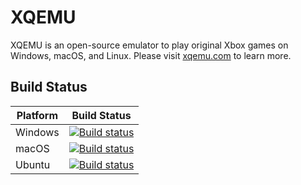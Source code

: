 XQEMU
=====

XQEMU is an open-source emulator to play original Xbox games on Windows, macOS,
and Linux. Please visit [xqemu.com](http://xqemu.com) to learn more.

Build Status
------------

| Platform | Build Status |
|----------|--------------|
| Windows | [![Build status](https://github.com/xqemu/xqemu/workflows/Build%20(Windows)/badge.svg?branch=master)](https://github.com/xqemu/xqemu/actions?query=branch%3Amaster) |
| macOS | [![Build status](https://github.com/xqemu/xqemu/workflows/Build%20(macOS)/badge.svg?branch=master)](https://github.com/xqemu/xqemu/actions?query=branch%3Amaster) |
| Ubuntu | [![Build status](https://github.com/xqemu/xqemu/workflows/Build%20(Ubuntu)/badge.svg?branch=master)](https://github.com/xqemu/xqemu/actions?query=branch%3Amaster) |
